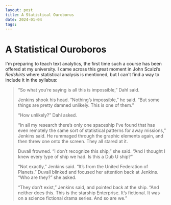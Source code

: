 ```yaml
---
layout: post
title: A Statistical Ouroborus
date: 2024-01-04
tags: 
---
```

# A Statistical Ouroboros 
I'm preparing to teach text analytics, the first time such a course has been offered at my university. I came across this  great moment in John Scalzi’s _Redshirts_ where statistical analysis is mentioned, but I can't find a way to include it in the syllabus:

> “So what you’re saying is all this is impossible,” Dahl said.
>
> Jenkins shook his head. “Nothing’s impossible,” he said. “But some things are pretty damned unlikely. This is one of them.”
>
> “How unlikely?” Dahl asked.
>
> “In all my research there’s only one spaceship I’ve found that has even remotely the same sort of statistical patterns for away missions,” Jenkins said. He rummaged through the graphic elements again, and then threw one onto the screen. They all stared at it.
>
> Duvall frowned. “I don’t recognize this ship,” she said. “And I thought I knew every type of ship we had. Is this a Dub U ship?”
>
> “Not exactly,” Jenkins said. “It’s from the United Federation of Planets.” Duvall blinked and focused her attention back at Jenkins. “Who are they?” she asked.
>
> “They don’t exist,” Jenkins said, and pointed back at the ship. “And neither does this. This is the starship Enterprise. It’s fictional. It was on a science fictional drama series. And so are we.”
